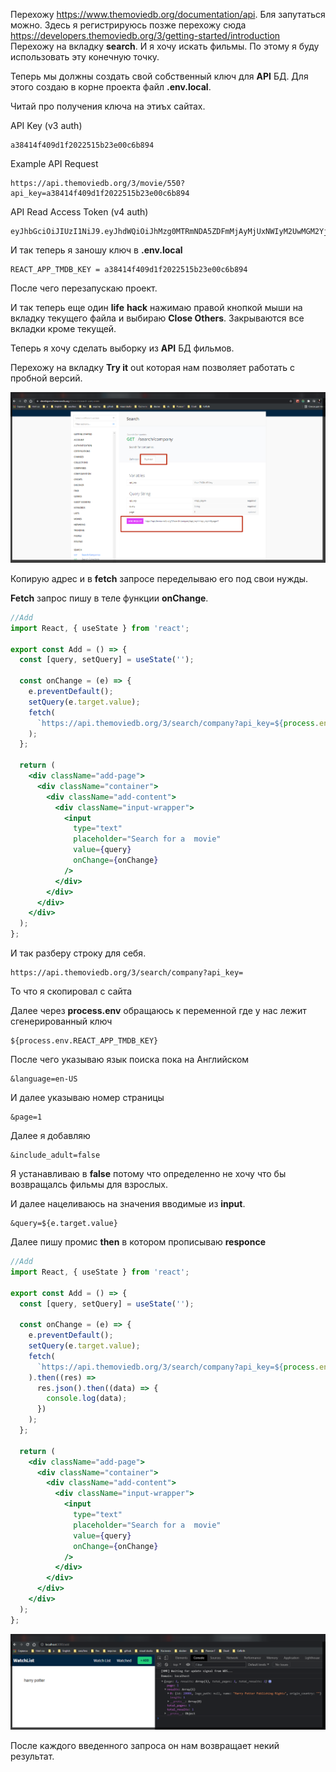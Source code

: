 Перехожу <https://www.themoviedb.org/documentation/api>. Бля запутаться можно. Здесь я регистрируюсь позже перехожу сюда <https://developers.themoviedb.org/3/getting-started/introduction> Перехожу на вкладку **search**. И я хочу искать фильмы. По этому я буду использовать эту конечную точку.

Теперь мы должны создать свой собственный ключ для **API** БД. Для этого создаю в корне проекта файл **.env.local**.

Читай про получения ключа на этиъх сайтах.

API Key (v3 auth)

```
a38414f409d1f2022515b23e00c6b894
```

Example API Request

```
https://api.themoviedb.org/3/movie/550?api_key=a38414f409d1f2022515b23e00c6b894
```

API Read Access Token (v4 auth)

```
eyJhbGciOiJIUzI1NiJ9.eyJhdWQiOiJhMzg0MTRmNDA5ZDFmMjAyMjUxNWIyM2UwMGM2Yjg5NCIsInN1YiI6IjYwZDQ3OWE5MGYyZmJkMDA0OGE4MTY3NyIsInNjb3BlcyI6WyJhcGlfcmVhZCJdLCJ2ZXJzaW9uIjoxfQ.LkTvxZ2LcKyX_QzztJ0u6MqYGgF6u2VHTuUSTqt2Flo
```

И так теперь я заношу ключ в **.env.local**

```
REACT_APP_TMDB_KEY = a38414f409d1f2022515b23e00c6b894

```

После чего перезапускаю проект.

И так теперь еще один **life** **hack** нажимаю правой кнопкой мыши на вкладку текущего файла и выбираю **Close Others**. Закрываются все вкладки кроме текущей.

Теперь я хочу сделать выборку из **API** БД фильмов.

Перехожу на вкладку **Try it** out которая нам позволяет работать с пробной версий.

![](img/002.png)

Копирую адрес и в **fetch** запросе переделываю его под свои нужды.

**Fetch** запрос пишу в теле функции **onChange**.

```jsx
//Add
import React, { useState } from 'react';

export const Add = () => {
  const [query, setQuery] = useState('');

  const onChange = (e) => {
    e.preventDefault();
    setQuery(e.target.value);
    fetch(
      `https://api.themoviedb.org/3/search/company?api_key=${process.env.REACT_APP_TMDB_KEY}&language=en-US$page=1&include_adult=false&query=${e.target.value}`
    );
  };

  return (
    <div className="add-page">
      <div className="container">
        <div className="add-content">
          <div className="input-wrapper">
            <input
              type="text"
              placeholder="Search for a  movie"
              value={query}
              onChange={onChange}
            />
          </div>
        </div>
      </div>
    </div>
  );
};
```

И так разберу строку для себя.

```
https://api.themoviedb.org/3/search/company?api_key=
```

То что я скопировал с сайта

Далее через **process.env** обращаюсь к переменной где у нас лежит сгенерированный ключ

```
${process.env.REACT_APP_TMDB_KEY}
```

После чего указываю язык поиска пока на Английском

```
&language=en-US
```

И далее указываю номер страницы

```
&page=1
```

Далее я добавляю

```
&include_adult=false
```

Я устанавливаю в **false** потому что определенно не хочу что бы возвращалсь фильмы для взрослых.

И далее нацеливаюсь на значения вводимые из **input**.

```
&query=${e.target.value}
```

Далее пишу промис **then** в котором прописываю **responce**

```jsx
//Add
import React, { useState } from 'react';

export const Add = () => {
  const [query, setQuery] = useState('');

  const onChange = (e) => {
    e.preventDefault();
    setQuery(e.target.value);
    fetch(
      `https://api.themoviedb.org/3/search/company?api_key=${process.env.REACT_APP_TMDB_KEY}&language=en-US$page=1&include_adult=false&query=${e.target.value}`
    ).then((res) =>
      res.json().then((data) => {
        console.log(data);
      })
    );
  };

  return (
    <div className="add-page">
      <div className="container">
        <div className="add-content">
          <div className="input-wrapper">
            <input
              type="text"
              placeholder="Search for a  movie"
              value={query}
              onChange={onChange}
            />
          </div>
        </div>
      </div>
    </div>
  );
};
```

![](img/003.png)

После каждого введенного запроса он нам возвращает некий результат.
